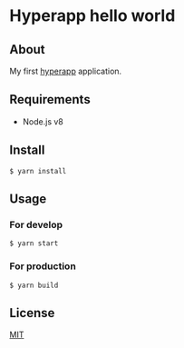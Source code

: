 # Hyperapp hello world

## About

My first [hyperapp](https://hyperapp.js.org/) application.

## Requirements

* Node.js v8

## Install

```shell
$ yarn install
```

## Usage

### For develop

```shell
$ yarn start
```

### For production

```shell
$ yarn build
```

## License

[MIT](LICENSE)
